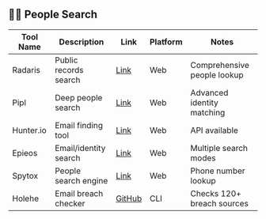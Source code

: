 ## 🕵️‍♀️ People Search
| Tool Name | Description | Link | Platform | Notes |
|----------|-------------|------|----------|-------|
| Radaris | Public records search | [Link](https://radaris.com) | Web | Comprehensive people lookup |
| Pipl | Deep people search | [Link](https://pipl.com) | Web | Advanced identity matching |
| Hunter.io | Email finding tool | [Link](https://hunter.io) | Web | API available |
| Epieos | Email/identity search | [Link](https://tools.epieos.com) | Web | Multiple search modes |
| Spytox | People search engine | [Link](https://www.spytox.com) | Web | Phone number lookup |
| Holehe    | Email breach checker          | [GitHub](https://github.com/megadose/holehe)   | CLI      | Checks 120+ breach sources |
